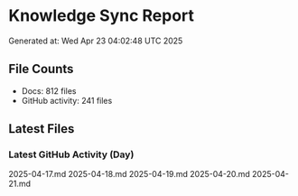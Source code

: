 # Knowledge Sync Report
Generated at: Wed Apr 23 04:02:48 UTC 2025

## File Counts
- Docs: 812 files
- GitHub activity: 241 files

## Latest Files
### Latest GitHub Activity (Day)
2025-04-17.md
2025-04-18.md
2025-04-19.md
2025-04-20.md
2025-04-21.md
